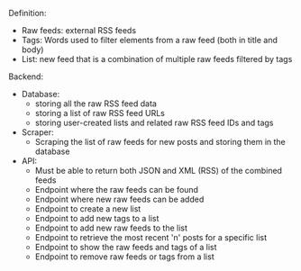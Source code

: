 Definition:
- Raw feeds: external RSS feeds
- Tags: Words used to filter elements from a raw feed (both in title and body)
- List: new feed that is a combination of multiple raw feeds filtered by tags

Backend:
- Database:
    - storing all the raw RSS feed data
    - storing a list of raw RSS feed URLs
    - storing user-created lists and related raw RSS feed IDs and tags
- Scraper:
    - Scraping the list of raw feeds for new posts and storing them in the database
- API:
    - Must be able to return both JSON and XML (RSS) of the combined feeds
    - Endpoint where the raw feeds can be found
    - Endpoint where new raw feeds can be added
    - Endpoint to create a new list
    - Endpoint to add new tags to a list
    - Endpoint to add new raw feeds to the list
    - Endpoint to retrieve the most recent 'n' posts for a specific list
    - Endpoint to show the raw feeds and tags of a list
    - Endpoint to remove raw feeds or tags from a list